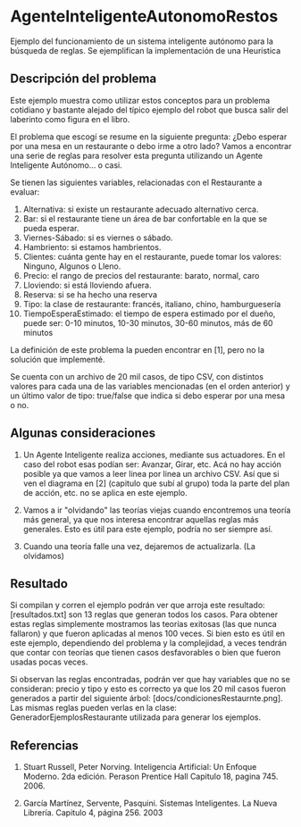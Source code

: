 # AgenteInteligenteAutonomoRestos

Ejemplo del funcionamiento de un sistema inteligente autónomo para la búsqueda de reglas. Se ejemplifican la implementación de una Heuristica 

## Descripción del problema


Este ejemplo muestra como utilizar estos conceptos para un problema cotidiano y bastante alejado del típico ejemplo del robot que busca salir del laberinto como figura en el libro.

El problema que escogí se resume en la siguiente pregunta: ¿Debo esperar por una mesa en un restaurante o debo irme a otro lado? 
Vamos a encontrar una serie de reglas para resolver esta pregunta utilizando un Agente Inteligente Autónomo... o casi. 

Se tienen las siguientes variables, relacionadas con el Restaurante a evaluar:

01. Alternativa: si existe un restaurante adecuado alternativo cerca.
02. Bar: si el restaurante tiene un área de bar confortable en la que se pueda esperar.
03. Viernes-Sábado: si es viernes o sábado. 
04. Hambriento: si estamos hambrientos.
05. Clientes: cuánta gente hay en el restaurante, puede tomar los valores: Ninguno, Algunos o Lleno. 
06. Precio: el rango de precios del restaurante: barato, normal, caro
07. Lloviendo: si está lloviendo afuera.
08. Reserva: si se ha hecho una reserva
09. Tipo: la clase de restaurante: francés, italiano, chino, hamburguesería
10. TiempoEsperaEstimado: el tiempo de espera estimado por el dueño, puede ser: 0-10 minutos, 10-30 minutos, 30-60 minutos, más de 60 minutos

La definición de este problema la pueden encontrar en [1], pero no la solución que implementé.

Se cuenta con un archivo de 20 mil casos, de tipo CSV, con distintos valores para cada una de las variables mencionadas (en el orden anterior) y un último valor de tipo: true/false que indica si debo esperar por una mesa o no.

## Algunas consideraciones


1. Un Agente Inteligente realiza acciones, mediante sus actuadores. En el caso del robot esas podían ser: Avanzar, Girar, etc. Acá no hay acción posible ya que vamos a leer linea por linea un archivo CSV. Así que si ven el diagrama en [2] (capitulo que subí al grupo) toda la parte del plan de acción, etc. no se aplica en este ejemplo.

2.  Vamos a ir "olvidando" las teorías viejas cuando encontremos una teoría más general, ya que nos interesa encontrar aquellas reglas más generales. Esto es útil para este ejemplo, podría no ser siempre así.

3. Cuando una teoría falle una vez, dejaremos de actualizarla. (La olvidamos)

## Resultado


Si compilan y corren el ejemplo podrán ver que arroja este resultado: [resultados.txt] son 13 reglas que generan todos los casos.
Para obtener estas reglas simplemente mostramos las teorías exitosas (las que nunca fallaron) y que fueron aplicadas al menos 100 veces. 
Si bien esto es útil en este ejemplo, dependiendo del problema y la complejidad, a veces tendrán que contar con teorías que tienen casos desfavorables o bien que fueron usadas pocas veces.

Si observan las reglas encontradas, podrán ver que hay variables que no se consideran: precio y tipo y esto es correcto ya que los 20 mil casos fueron generados a partir del siguiente árbol: [docs/condicionesRestaurnte.png]. Las mismas reglas pueden verlas en la clase: GeneradorEjemplosRestaurante utilizada para generar los ejemplos.

## Referencias

1. Stuart Russell, Peter Norving. Inteligencia Artificial: Un Enfoque Moderno. 2da edición. Perason Prentice Hall Capitulo 18, pagina 745. 2006. 

2. García Martínez, Servente, Pasquini. Sistemas Inteligentes. La Nueva Librería. Capitulo 4, página 256. 2003